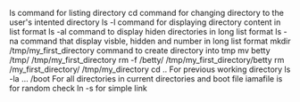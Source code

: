ls command for listing directory
cd command for changing directory to the user's intented directory
ls -l command for displaying directory content in list format
ls -al command to display hiden directories in long list format
ls -na command that display visble, hidden and number in long list format
mkdir /tmp/my_first_directory command to create directory into tmp
mv betty /tmp/ /tmp/my_first_directory
rm -f /betty/ /tmp/my_first_directory/betty
rm /my_first_directory/ /tmp/my_directory
cd .. For previous working directory
ls -la ... /boot For all directories in current directories and boot
file iamafile is for random check
ln -s for simple link
